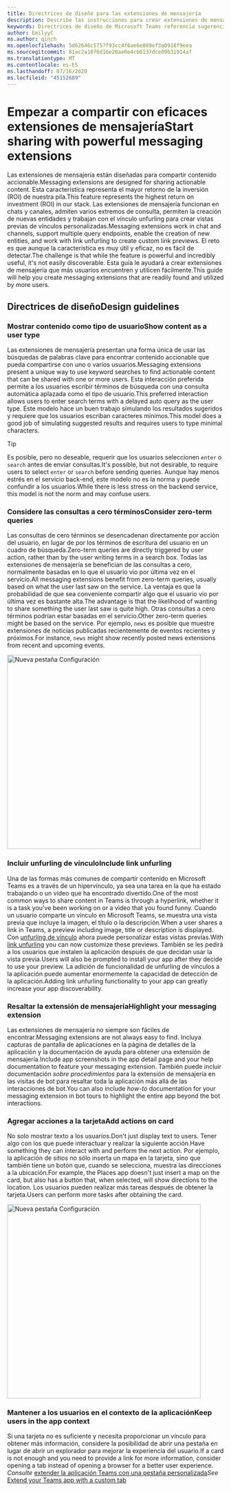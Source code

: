 ```yaml
---
title: Directrices de diseño para las extensiones de mensajería
description: Describe las instrucciones para crear extensiones de mensajería.
keywords: Directrices de diseño de Microsoft Teams referencia sugerencias de extensiones de mensajería procedimientos recomendados
author: EmilyyC
ms.author: qinch
ms.openlocfilehash: 5d62646c5757f93cc4f6ae6e089ef3a0918f9eea
ms.sourcegitcommit: 81ac2a1070d16e20ae0e4cb6137dce09b31914af
ms.translationtype: MT
ms.contentlocale: es-ES
ms.lasthandoff: 07/16/2020
ms.locfileid: "45152689"
---
```

# <a name="start-sharing-with-powerful-messaging-extensions"></a><span data-ttu-id="63468-104">Empezar a compartir con eficaces extensiones de mensajería</span><span class="sxs-lookup"><span data-stu-id="63468-104">Start sharing with powerful messaging extensions</span></span>

<span data-ttu-id="63468-105">Las extensiones de mensajería están diseñadas para compartir contenido accionable.</span><span class="sxs-lookup"><span data-stu-id="63468-105">Messaging extensions are designed for sharing actionable content.</span></span> <span data-ttu-id="63468-106">Esta característica representa el mayor retorno de la inversión (ROI) de nuestra pila.</span><span class="sxs-lookup"><span data-stu-id="63468-106">This feature represents the highest return on investment (ROI) in our stack.</span></span> <span data-ttu-id="63468-107">Las extensiones de mensajería funcionan en chats y canales, admiten varios extremos de consulta, permiten la creación de nuevas entidades y trabajan con el vínculo unfurling para crear vistas previas de vínculos personalizadas.</span><span class="sxs-lookup"><span data-stu-id="63468-107">Messaging extensions work in chat and channels, support multiple query endpoints, enable the creation of new entities, and work with link unfurling to create custom link previews.</span></span> <span data-ttu-id="63468-108">El reto es que aunque la característica es muy útil y eficaz, no es fácil de detectar.</span><span class="sxs-lookup"><span data-stu-id="63468-108">The challenge is that while the feature is powerful and incredibly useful, it's not easily discoverable.</span></span> <span data-ttu-id="63468-109">Esta guía le ayudará a crear extensiones de mensajería que más usuarios encuentren y utilicen fácilmente.</span><span class="sxs-lookup"><span data-stu-id="63468-109">This guide will help you create messaging extensions that are readily found and utilized by more users.</span></span>

## <a name="design-guidelines"></a><span data-ttu-id="63468-110">Directrices de diseño</span><span class="sxs-lookup"><span data-stu-id="63468-110">Design guidelines</span></span>

### <a name="show-content-as-a-user-type"></a><span data-ttu-id="63468-111">Mostrar contenido como tipo de usuario</span><span class="sxs-lookup"><span data-stu-id="63468-111">Show content as a user type</span></span>

<span data-ttu-id="63468-112">Las extensiones de mensajería presentan una forma única de usar las búsquedas de palabras clave para encontrar contenido accionable que pueda compartirse con uno o varios usuarios.</span><span class="sxs-lookup"><span data-stu-id="63468-112">Messaging extensions present a unique way to use keyword searches to find actionable content that can be shared with one or more users.</span></span> <span data-ttu-id="63468-113">Esta interacción preferida permite a los usuarios escribir términos de búsqueda con una consulta automática aplazada como el tipo de usuario.</span><span class="sxs-lookup"><span data-stu-id="63468-113">This preferred interaction allows users to enter search terms with a delayed auto query as the user type.</span></span> <span data-ttu-id="63468-114">Este modelo hace un buen trabajo simulando los resultados sugeridos y requiere que los usuarios escriban caracteres mínimos.</span><span class="sxs-lookup"><span data-stu-id="63468-114">This model does a good job of simulating suggested results and requires users to type minimal characters.</span></span>

> [!TIP]
><span data-ttu-id="63468-115">Es posible, pero no deseable, requerir que los usuarios seleccionen `enter` o `search` antes de enviar consultas.</span><span class="sxs-lookup"><span data-stu-id="63468-115">It's possible, but not desirable, to require users to select `enter` or `search` before sending queries.</span></span> <span data-ttu-id="63468-116">Aunque hay menos estrés en el servicio back-end, este modelo no es la norma y puede confundir a los usuarios.</span><span class="sxs-lookup"><span data-stu-id="63468-116">While there is less stress on the backend service, this model is not the norm and may confuse users.</span></span>

### <a name="consider-zero-term-queries"></a><span data-ttu-id="63468-117">Considere las consultas a cero términos</span><span class="sxs-lookup"><span data-stu-id="63468-117">Consider zero-term queries</span></span>

<span data-ttu-id="63468-118">Las consultas de cero términos se desencadenan directamente por acción del usuario, en lugar de por los términos de escritura del usuario en un cuadro de búsqueda.</span><span class="sxs-lookup"><span data-stu-id="63468-118">Zero-term queries are directly triggered by user action, rather than by the user writing terms in a search box.</span></span> <span data-ttu-id="63468-119">Todas las extensiones de mensajería se benefician de las consultas a cero, normalmente basadas en lo que el usuario vio por última vez en el servicio.</span><span class="sxs-lookup"><span data-stu-id="63468-119">All messaging extensions benefit from zero-term queries, usually based on what the user last saw on the service.</span></span> <span data-ttu-id="63468-120">La ventaja es que la probabilidad de que sea conveniente compartir algo que el usuario vio por última vez es bastante alta.</span><span class="sxs-lookup"><span data-stu-id="63468-120">The advantage is that the likelihood of wanting to share something the user last saw is quite high.</span></span> <span data-ttu-id="63468-121">Otras consultas a cero términos podrían estar basadas en el servicio.</span><span class="sxs-lookup"><span data-stu-id="63468-121">Other zero-term queries might be based on the service.</span></span> <span data-ttu-id="63468-122">Por ejemplo, `news` es posible que muestre extensiones de noticias publicadas recientemente de eventos recientes y próximos.</span><span class="sxs-lookup"><span data-stu-id="63468-122">For instance, `news`  might show recently posted news extensions from recent and upcoming events.</span></span>

<img width="450px" title="Nueva pestaña Configuración" src="../../assets/images/messaging-extension/zero-term-query.png" />

### <a name="include-link-unfurling"></a><span data-ttu-id="63468-124">Incluir unfurling de vínculo</span><span class="sxs-lookup"><span data-stu-id="63468-124">Include link unfurling</span></span>

<span data-ttu-id="63468-125">Una de las formas más comunes de compartir contenido en Microsoft Teams es a través de un hipervínculo, ya sea una tarea en la que ha estado trabajando o un vídeo que ha encontrado divertido.</span><span class="sxs-lookup"><span data-stu-id="63468-125">One of the most common ways to share content in Teams is through a hyperlink, whether it is a task you've been working on or a  video that you found funny.</span></span> <span data-ttu-id="63468-126">Cuando un usuario comparte un vínculo en Microsoft Teams, se muestra una vista previa que incluye la imagen, el título o la descripción.</span><span class="sxs-lookup"><span data-stu-id="63468-126">When a user shares a link in Teams, a  preview including image, title or description is displayed.</span></span> <span data-ttu-id="63468-127">Con [unfurling de vínculo](../how-to/link-unfurling.md) ahora puede personalizar estas vistas previas.</span><span class="sxs-lookup"><span data-stu-id="63468-127">With [link unfurling](../how-to/link-unfurling.md) you can now customize these previews.</span></span> <span data-ttu-id="63468-128">También se les pedirá a los usuarios que instalen la aplicación después de que decidan usar la vista previa.</span><span class="sxs-lookup"><span data-stu-id="63468-128">Users will also be prompted to install your app after they decide to use your preview.</span></span> <span data-ttu-id="63468-129">La adición de funcionalidad de unfurling de vínculos a la aplicación puede aumentar enormemente la capacidad de detección de la aplicación.</span><span class="sxs-lookup"><span data-stu-id="63468-129">Adding link unfurling functionality to your app can greatly increase your app discoverability.</span></span>

### <a name="highlight-your-messaging-extension"></a><span data-ttu-id="63468-130">Resaltar la extensión de mensajería</span><span class="sxs-lookup"><span data-stu-id="63468-130">Highlight your messaging extension</span></span>

<span data-ttu-id="63468-131">Las extensiones de mensajería no siempre son fáciles de encontrar.</span><span class="sxs-lookup"><span data-stu-id="63468-131">Messaging extensions are not always easy to find.</span></span> <span data-ttu-id="63468-132">Incluya capturas de pantalla de aplicaciones en la página de detalles de la aplicación y la documentación de ayuda para obtener una extensión de mensajería.</span><span class="sxs-lookup"><span data-stu-id="63468-132">Include app screenshots in the app detail page and your help documentation to feature your messaging extension.</span></span> <span data-ttu-id="63468-133">También puede incluir documentación *sobre procedimientos* para la extensión de mensajería en las visitas de bot para resaltar toda la aplicación más allá de las interacciones de bot.</span><span class="sxs-lookup"><span data-stu-id="63468-133">You can also include *how-to* documentation for your messaging extension in bot tours to highlight the entire app beyond the bot interactions.</span></span>

### <a name="add-actions-on-card"></a><span data-ttu-id="63468-134">Agregar acciones a la tarjeta</span><span class="sxs-lookup"><span data-stu-id="63468-134">Add actions on card</span></span>

<span data-ttu-id="63468-135">No solo mostrar texto a los usuarios.</span><span class="sxs-lookup"><span data-stu-id="63468-135">Don't just display text to users.</span></span> <span data-ttu-id="63468-136">Tener algo con los que puede interactuar y realizar la siguiente acción.</span><span class="sxs-lookup"><span data-stu-id="63468-136">Have something they can interact with and perform the next action.</span></span> <span data-ttu-id="63468-137">Por ejemplo, la aplicación de sitios no sólo inserta un mapa en la tarjeta, sino que también tiene un botón que, cuando se selecciona, muestra las direcciones a la ubicación.</span><span class="sxs-lookup"><span data-stu-id="63468-137">For example, the Places app doesn't just insert a map on the card, but also has a button that, when selected, will show directions to the location.</span></span> <span data-ttu-id="63468-138">Los usuarios pueden realizar más tareas después de obtener la tarjeta.</span><span class="sxs-lookup"><span data-stu-id="63468-138">Users can perform more tasks after obtaining the card.</span></span>

<img width="450px" title="Nueva pestaña Configuración" src="../../assets/images/messaging-extension/action-on-card.png" />

### <a name="keep-users-in-the-app-context"></a><span data-ttu-id="63468-140">Mantener a los usuarios en el contexto de la aplicación</span><span class="sxs-lookup"><span data-stu-id="63468-140">Keep users in the app context</span></span>

<span data-ttu-id="63468-141">Si una tarjeta no es suficiente y necesita proporcionar un vínculo para obtener más información, considere la posibilidad de abrir una pestaña en lugar de abrir un explorador para mejorar la experiencia del usuario.</span><span class="sxs-lookup"><span data-stu-id="63468-141">If a card is not enough and you need to provide a link for more information, consider opening a tab instead of opening a browser for a better user experience.</span></span> <span data-ttu-id="63468-142">*Consulte* [extender la aplicación Teams con una pestaña personalizada](../../tabs/how-to/add-tab.md)</span><span class="sxs-lookup"><span data-stu-id="63468-142">*See* [Extend your Teams app with a custom tab](../../tabs/how-to/add-tab.md)</span></span>
